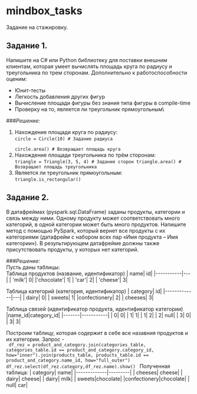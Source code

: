 # mindbox_tasks
Задание на стажировку.
## Задание 1. 
Напишите на C# или Python библиотеку для поставки внешним клиентам, которая умеет вычислять площадь круга по радиусу и треугольника по трем сторонам. Дополнительно к работоспособности оценим:
* Юнит-тесты
* Легкость добавления других фигур
* Вычисление площади фигуры без знания типа фигуры в compile-time
* Проверку на то, является ли треугольник прямоугольным\
  
###_Решение:_
1. Нахождение площади круга по радиусу:\
<code>circle = Circle(10) # Задание радиуса\
circle.area() # Возвращает площадь круга</code>
2. Нахождение площади треугольника по трём сторонам:\
<code>triangle = Triangle(3, 5, 4) # Задание сторон
triangle.area() # Возвращает площадь треугольника</code>
3. Является ли треугольник прямоугольным:\
<code>triangle.is_rectangular()</code>
## Задание 2.
В датафреймах (pyspark.sql.DataFrame) заданы продукты, категории и связь между ними. Одному продукту может соответствовать много категорий, в одной категории может быть много продуктов. Напишите метод с помощью PySpark, который вернет все продукты с их категориями (датафрейм с набором всех пар «Имя продукта – Имя категории»). В результирующем датафрейме должны также присутствовать продукты, у которых нет категорий.

###_Решение:_\
Пусть даны таблицы:\
Таблица продуктов (название, идентификатор)
|       name| id|
|-----------|---|
|     'milk'|  0|
|'chocolate'|  1|
|      'car'|  2|
|   'cheese'|  3|

Таблица категорий (категория, идентификатор)
|     category| id|
|-------------|---|
|        dairy|  0|
|       sweets|  1|
|confectionery|  2|
|      cheeses|  3|

Таблица связей (идентификатор продукта, идентификатор категории)
|name_id|category_id|
|-------|-----------|
|      0|          0|
|      1|          1|
|      1|          2|
|      2|       null|
|      3|          0|
|      3|          3|

Построим таблицу, которая содержит в себе все назавния продуктов и их категории.
Запрос - \
<code> 
df_rez = product_and_category.join(categories_table, categories_table.id == product_and_category.category_id, how="inner").join(products_table, products_table.id == product_and_category.name_id, how="full_outer")
df_rez.select(df_rez.category,df_rez.name).show()
</code>
Полученная таблица:
|     category|     name|
|-------------|---------|
|      cheeses|   cheese|
|        dairy|   cheese|
|        dairy|     milk|
|       sweets|chocolate|
|confectionery|chocolate|
|         null|      car|
